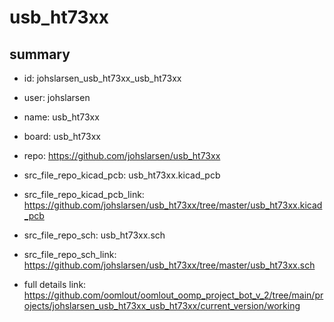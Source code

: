 # usb_ht73xx
 
## summary 
* id: johslarsen_usb_ht73xx_usb_ht73xx
* user: johslarsen
* name: usb_ht73xx
* board: usb_ht73xx
* repo: https://github.com/johslarsen/usb_ht73xx
* src_file_repo_kicad_pcb: usb_ht73xx.kicad_pcb
* src_file_repo_kicad_pcb_link: https://github.com/johslarsen/usb_ht73xx/tree/master/usb_ht73xx.kicad_pcb


* src_file_repo_sch: usb_ht73xx.sch
* src_file_repo_sch_link: https://github.com/johslarsen/usb_ht73xx/tree/master/usb_ht73xx.sch
* full details link: https://github.com/oomlout/oomlout_oomp_project_bot_v_2/tree/main/projects/johslarsen_usb_ht73xx_usb_ht73xx/current_version/working  







